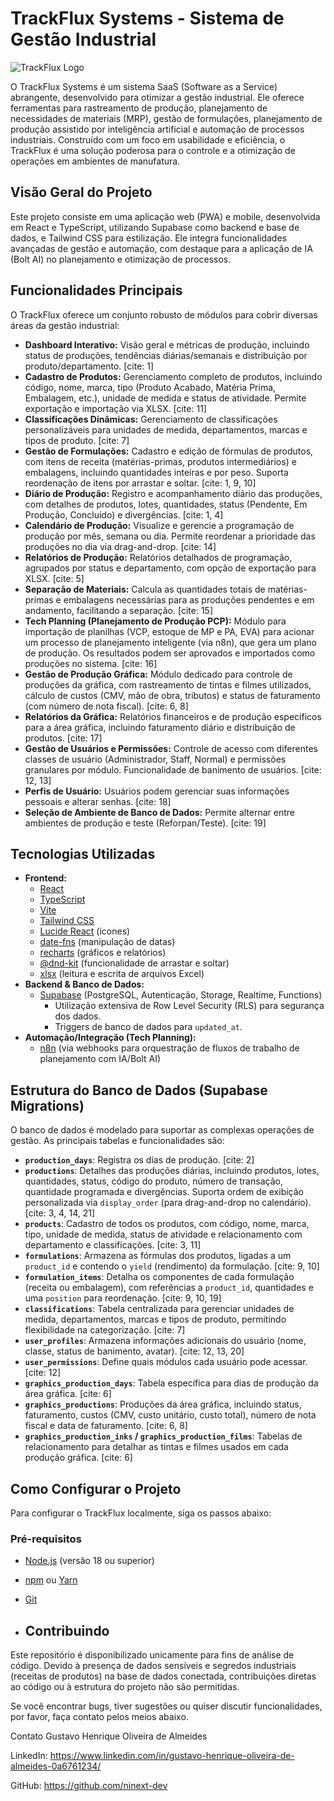 # TrackFlux Systems - Sistema de Gestão Industrial

![TrackFlux Logo](https://i.imgur.com/Nj5Xyw0.png)

O TrackFlux Systems é um sistema SaaS (Software as a Service) abrangente, desenvolvido para otimizar a gestão industrial. Ele oferece ferramentas para rastreamento de produção, planejamento de necessidades de materiais (MRP), gestão de formulações, planejamento de produção assistido por inteligência artificial e automação de processos industriais. Construído com um foco em usabilidade e eficiência, o TrackFlux é uma solução poderosa para o controle e a otimização de operações em ambientes de manufatura.

## Visão Geral do Projeto

Este projeto consiste em uma aplicação web (PWA) e mobile, desenvolvida em React e TypeScript, utilizando Supabase como backend e base de dados, e Tailwind CSS para estilização. Ele integra funcionalidades avançadas de gestão e automação, com destaque para a aplicação de IA (Bolt AI) no planejamento e otimização de processos.

## Funcionalidades Principais

O TrackFlux oferece um conjunto robusto de módulos para cobrir diversas áreas da gestão industrial:

* **Dashboard Interativo:** Visão geral e métricas de produção, incluindo status de produções, tendências diárias/semanais e distribuição por produto/departamento. [cite: 1]
* **Cadastro de Produtos:** Gerenciamento completo de produtos, incluindo código, nome, marca, tipo (Produto Acabado, Matéria Prima, Embalagem, etc.), unidade de medida e status de atividade. Permite exportação e importação via XLSX. [cite: 11]
* **Classificações Dinâmicas:** Gerenciamento de classificações personalizáveis para unidades de medida, departamentos, marcas e tipos de produto. [cite: 7]
* **Gestão de Formulações:** Cadastro e edição de fórmulas de produtos, com itens de receita (matérias-primas, produtos intermediários) e embalagens, incluindo quantidades inteiras e por peso. Suporta reordenação de itens por arrastar e soltar. [cite: 1, 9, 10]
* **Diário de Produção:** Registro e acompanhamento diário das produções, com detalhes de produtos, lotes, quantidades, status (Pendente, Em Produção, Concluído) e divergências. [cite: 1, 4]
* **Calendário de Produção:** Visualize e gerencie a programação de produção por mês, semana ou dia. Permite reordenar a prioridade das produções no dia via drag-and-drop. [cite: 14]
* **Relatórios de Produção:** Relatórios detalhados de programação, agrupados por status e departamento, com opção de exportação para XLSX. [cite: 5]
* **Separação de Materiais:** Calcula as quantidades totais de matérias-primas e embalagens necessárias para as produções pendentes e em andamento, facilitando a separação. [cite: 15]
* **Tech Planning (Planejamento de Produção PCP):** Módulo para importação de planilhas (VCP, estoque de MP e PA, EVA) para acionar um processo de planejamento inteligente (via n8n), que gera um plano de produção. Os resultados podem ser aprovados e importados como produções no sistema. [cite: 16]
* **Gestão de Produção Gráfica:** Módulo dedicado para controle de produções da gráfica, com rastreamento de tintas e filmes utilizados, cálculo de custos (CMV, mão de obra, tributos) e status de faturamento (com número de nota fiscal). [cite: 6, 8]
* **Relatórios da Gráfica:** Relatórios financeiros e de produção específicos para a área gráfica, incluindo faturamento diário e distribuição de produtos. [cite: 17]
* **Gestão de Usuários e Permissões:** Controle de acesso com diferentes classes de usuário (Administrador, Staff, Normal) e permissões granulares por módulo. Funcionalidade de banimento de usuários. [cite: 12, 13]
* **Perfis de Usuário:** Usuários podem gerenciar suas informações pessoais e alterar senhas. [cite: 18]
* **Seleção de Ambiente de Banco de Dados:** Permite alternar entre ambientes de produção e teste (Reforpan/Teste). [cite: 19]

## Tecnologias Utilizadas

* **Frontend:**
    * [React](https://react.dev/)
    * [TypeScript](https://www.typescriptlang.org/)
    * [Vite](https://vitejs.dev/)
    * [Tailwind CSS](https://tailwindcss.com/)
    * [Lucide React](https://lucide.dev/) (ícones)
    * [date-fns](https://date-fns.org/) (manipulação de datas)
    * [recharts](https://recharts.org/) (gráficos e relatórios)
    * [@dnd-kit](https://dndkit.com/) (funcionalidade de arrastar e soltar)
    * [xlsx](https://sheetjs.com/excel) (leitura e escrita de arquivos Excel)
* **Backend & Banco de Dados:**
    * [Supabase](https://supabase.com/) (PostgreSQL, Autenticação, Storage, Realtime, Functions)
        * Utilização extensiva de Row Level Security (RLS) para segurança dos dados.
        * Triggers de banco de dados para `updated_at`.
* **Automação/Integração (Tech Planning):**
    * [n8n](https://n8n.io/) (via webhooks para orquestração de fluxos de trabalho de planejamento com IA/Bolt AI)

## Estrutura do Banco de Dados (Supabase Migrations)

O banco de dados é modelado para suportar as complexas operações de gestão. As principais tabelas e funcionalidades são:

* **`production_days`**: Registra os dias de produção. [cite: 2]
* **`productions`**: Detalhes das produções diárias, incluindo produtos, lotes, quantidades, status, código do produto, número de transação, quantidade programada e divergências. Suporta ordem de exibição personalizada via `display_order` (para drag-and-drop no calendário). [cite: 3, 4, 14, 21]
* **`products`**: Cadastro de todos os produtos, com código, nome, marca, tipo, unidade de medida, status de atividade e relacionamento com departamento e classificações. [cite: 3, 11]
* **`formulations`**: Armazena as fórmulas dos produtos, ligadas a um `product_id` e contendo o `yield` (rendimento) da formulação. [cite: 9, 10]
* **`formulation_items`**: Detalha os componentes de cada formulação (receita ou embalagem), com referências a `product_id`, quantidades e uma `position` para reordenação. [cite: 9, 10, 19]
* **`classifications`**: Tabela centralizada para gerenciar unidades de medida, departamentos, marcas e tipos de produto, permitindo flexibilidade na categorização. [cite: 7]
* **`user_profiles`**: Armazena informações adicionais do usuário (nome, classe, status de banimento, avatar). [cite: 12, 13, 20]
* **`user_permissions`**: Define quais módulos cada usuário pode acessar. [cite: 12]
* **`graphics_production_days`**: Tabela específica para dias de produção da área gráfica. [cite: 6]
* **`graphics_productions`**: Produções da área gráfica, incluindo status, faturamento, custos (CMV, custo unitário, custo total), número de nota fiscal e data de faturamento. [cite: 6, 8]
* **`graphics_production_inks` / `graphics_production_films`**: Tabelas de relacionamento para detalhar as tintas e filmes usados em cada produção gráfica. [cite: 6]

## Como Configurar o Projeto

Para configurar o TrackFlux localmente, siga os passos abaixo:

### Pré-requisitos

* [Node.js](https://nodejs.org/en/) (versão 18 ou superior)
* [npm](https://www.npmjs.com/) ou [Yarn](https://yarnpkg.com/)
* [Git](https://git-scm.com/)

* ## Contribuindo

Este repositório é disponibilizado unicamente para fins de análise de código. Devido à presença de dados sensíveis e segredos industriais (receitas de produtos) na base de dados conectada, contribuições diretas ao código ou à estrutura do projeto não são permitidas.

Se você encontrar bugs, tiver sugestões ou quiser discutir funcionalidades, por favor, faça contato pelos meios abaixo.


Contato
Gustavo Henrique Oliveira de Almeides

LinkedIn: https://www.linkedin.com/in/gustavo-henrique-oliveira-de-almeides-0a6761234/

GitHub: https://github.com/ninext-dev
